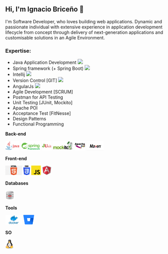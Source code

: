 ## Hi, I'm Ignacio Briceño 👋
I'm Software Developer, who loves building web applications. Dynamic and passionate individual with extensive experience in application development lifecycle from concept through delivery of next-generation applications and customisable solutions in an Agile Environment.

### Expertise:
- Java Application Development <img src="https://img.icons8.com/color/20/000000/java-coffee-cup-logo.png"/>
- Spring framework (+ Spring Boot) <img src="https://img.icons8.com/color/20/000000/spring-logo.png"/>
- Intellij <img src="https://img.icons8.com/color/20/000000/intellij-idea.png"/>
- Version Control [GIT] <img src="https://img.icons8.com/color/20/000000/git.png"/>
- AngularJs <img src="https://img.icons8.com/color/20/000000/angularjs.png"/>
- Agile Development [SCRUM]
- Postman for API Testing
- Unit Testing [JUnit, Mockito]
- Apache POI
- Acceptance Test [FitNesse]
- Design Patterns
- Functional Programming

**Back-end**

<code><img height="30" src="https://github.com/estebanbri/estebanbri/blob/master/assets/java.jpeg"></code>
<code><img height="30" src="https://github.com/estebanbri/estebanbri/blob/master/assets/spring.png"></code>
<code><img height="30" src="https://github.com/estebanbri/estebanbri/blob/master/assets/junit.png"></code>
<code><img height="30" src="https://github.com/estebanbri/estebanbri/blob/master/assets/mockito.jpg"></code>
<code><img height="30" src="https://github.com/estebanbri/estebanbri/blob/master/assets/apache-poi.jpg"></code>
<code><img height="30" src="https://github.com/estebanbri/estebanbri/blob/master/assets/maven.jpg"></code>

**Front-end**

<code><img height="30" src="https://github.com/estebanbri/estebanbri/blob/master/assets/html.png"></code>
<code><img height="30" src="https://github.com/estebanbri/estebanbri/blob/master/assets/css3.png"></code>
<code><img height="30" src="https://github.com/estebanbri/estebanbri/blob/master/assets/js.png"></code>
<code><img height="30" src="https://github.com/estebanbri/estebanbri/blob/master/assets/angularjs.png"></code>

**Databases**

<code><img height="30" src="https://github.com/estebanbri/estebanbri/blob/master/assets/oracle.png"></code>

**Tools**

<code><img height="30" src="https://github.com/estebanbri/estebanbri/blob/master/assets/docker.png"></code>
<code><img height="30" src="https://github.com/estebanbri/estebanbri/blob/master/assets/bitbucket.svg"></code>

**SO**

<code><img height="30" src="https://github.com/estebanbri/estebanbri/blob/master/assets/linux.svg"></code>

